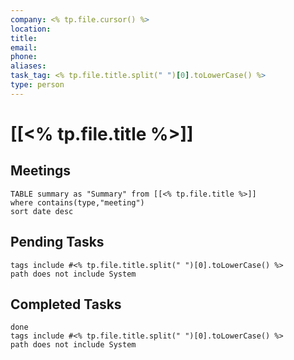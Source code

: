 ```yaml
---
company: <% tp.file.cursor() %>
location:
title:
email:
phone: 
aliases:
task_tag: <% tp.file.title.split(" ")[0].toLowerCase() %>
type: person
---
```

# [[<% tp.file.title %>]]

## Meetings
```dataview
TABLE summary as "Summary" from [[<% tp.file.title %>]]
where contains(type,"meeting")
sort date desc
```
## Pending Tasks
```tasks
tags include #<% tp.file.title.split(" ")[0].toLowerCase() %>
path does not include System
```

## Completed Tasks
```tasks
done
tags include #<% tp.file.title.split(" ")[0].toLowerCase() %>
path does not include System
```